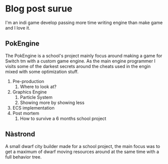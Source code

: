 # Blog post surue

I'm an indi game develop passing more time writing engine than make game and I love it.

## PokEngine

The PokEngine is a school's project mainly focus around making a game for Switch tm with a custom game engine. As the main engine programmer I visits some of the darkest secrets around the cheats used in the engin mixed with some optimization stuff.
1. Pre-production
    1. Where to look at?
2. Graphics Engine
    1. Particle System
    2. Showing more by showing less
3. ECS implementation
4. Post mortem
    1. How to survive a 6 months school project

## Nàstrond

A small dwarf city builder made for a school project, the main focus was to get a maximum of dwarf moving resources around at the same time with a full behavior tree.


